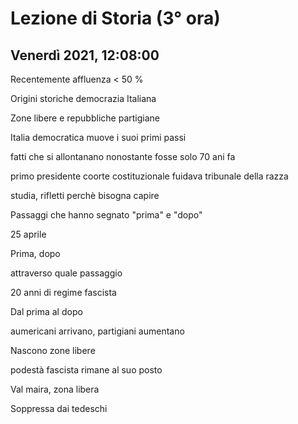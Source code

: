 #  Lezione di Storia (3° ora)
## Venerdì 2021, 12:08:00


Recentemente affluenza < 50 %


Origini storiche democrazia
Italiana


Zone libere e repubbliche partigiane

Italia democratica muove i suoi primi passi


fatti che si allontanano nonostante fosse solo 70 ani fa


primo presidente coorte costituzionale fuidava tribunale della razza


studia, rifletti perchè bisogna capire

Passaggi che hanno segnato "prima" e "dopo"

25 aprile

Prima, dopo

attraverso quale passaggio

20 anni di regime fascista



Dal prima al dopo

aumericani arrivano, partigiani aumentano

Nascono zone libere

podestà fascista rimane al suo posto

Val maira, zona libera

Soppressa dai tedeschi


<!--stackedit_data:
eyJoaXN0b3J5IjpbLTE0NzQzODQ5NzgsNjgyODU5NDc0LDk1NT
M2OTc1MywxNjkwNjU1MTc3LDE0MDMyMjE4MjIsLTg5ODI0ODQ4
MiwxOTI2NDgxNDA1LC0xODIyMzI5MDIwXX0=
-->